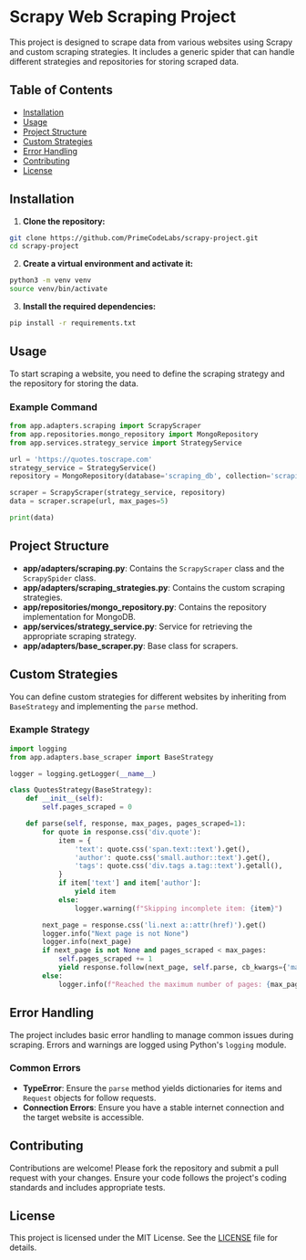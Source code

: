 # Scrapy Web Scraping Project

This project is designed to scrape data from various websites using Scrapy and custom scraping strategies. It includes a generic spider that can handle different strategies and repositories for storing scraped data.

## Table of Contents

- [Installation](#installation)
- [Usage](#usage)
- [Project Structure](#project-structure)
- [Custom Strategies](#custom-strategies)
- [Error Handling](#error-handling)
- [Contributing](#contributing)
- [License](#license)

## Installation

1. **Clone the repository:**

```bash
git clone https://github.com/PrimeCodeLabs/scrapy-project.git
cd scrapy-project
```

2. **Create a virtual environment and activate it:**

```bash
python3 -m venv venv
source venv/bin/activate
```

3. **Install the required dependencies:**

```bash
pip install -r requirements.txt
```

## Usage

To start scraping a website, you need to define the scraping strategy and the repository for storing the data.

### Example Command

```python
from app.adapters.scraping import ScrapyScraper
from app.repositories.mongo_repository import MongoRepository
from app.services.strategy_service import StrategyService

url = 'https://quotes.toscrape.com'
strategy_service = StrategyService()
repository = MongoRepository(database='scraping_db', collection='scraping_collection')

scraper = ScrapyScraper(strategy_service, repository)
data = scraper.scrape(url, max_pages=5)

print(data)
```

## Project Structure

- **app/adapters/scraping.py**: Contains the `ScrapyScraper` class and the `ScrapySpider` class.
- **app/adapters/scraping_strategies.py**: Contains the custom scraping strategies.
- **app/repositories/mongo_repository.py**: Contains the repository implementation for MongoDB.
- **app/services/strategy_service.py**: Service for retrieving the appropriate scraping strategy.
- **app/adapters/base_scraper.py**: Base class for scrapers.

## Custom Strategies

You can define custom strategies for different websites by inheriting from `BaseStrategy` and implementing the `parse` method.

### Example Strategy

```python
import logging
from app.adapters.base_scraper import BaseStrategy

logger = logging.getLogger(__name__)

class QuotesStrategy(BaseStrategy):
    def __init__(self):
        self.pages_scraped = 0

    def parse(self, response, max_pages, pages_scraped=1):
        for quote in response.css('div.quote'):
            item = {
                'text': quote.css('span.text::text').get(),
                'author': quote.css('small.author::text').get(),
                'tags': quote.css('div.tags a.tag::text').getall(),
            }
            if item['text'] and item['author']:
                yield item
            else:
                logger.warning(f"Skipping incomplete item: {item}")

        next_page = response.css('li.next a::attr(href)').get()
        logger.info("Next page is not None")
        logger.info(next_page)
        if next_page is not None and pages_scraped < max_pages:
            self.pages_scraped += 1
            yield response.follow(next_page, self.parse, cb_kwargs={'max_pages': max_pages, 'pages_scraped': pages_scraped})
        else:
            logger.info(f"Reached the maximum number of pages: {max_pages}")
```

## Error Handling

The project includes basic error handling to manage common issues during scraping. Errors and warnings are logged using Python's `logging` module.

### Common Errors

- **TypeError**: Ensure the `parse` method yields dictionaries for items and `Request` objects for follow requests.
- **Connection Errors**: Ensure you have a stable internet connection and the target website is accessible.

## Contributing

Contributions are welcome! Please fork the repository and submit a pull request with your changes. Ensure your code follows the project's coding standards and includes appropriate tests.

## License

This project is licensed under the MIT License. See the [LICENSE](LICENSE) file for details.
